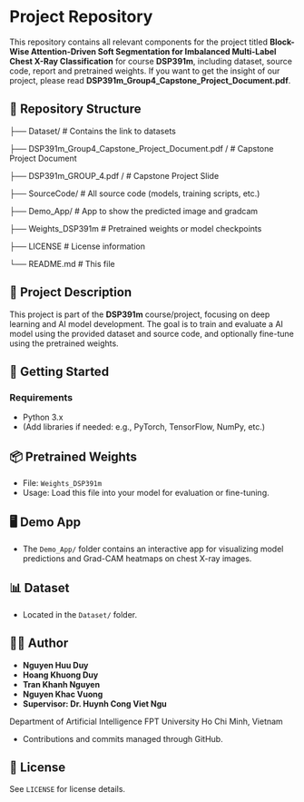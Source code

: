 # Project Repository

This repository contains all relevant components for the project titled **Block-Wise Attention-Driven Soft Segmentation for Imbalanced Multi-Label Chest X-Ray Classification** for course **DSP391m**, including dataset, source code, report and pretrained weights. If you want to get the insight of our project, please read **DSP391m_Group4_Capstone_Project_Document.pdf**. 

## 📁 Repository Structure

├── Dataset/ # Contains the link to datasets

├── DSP391m_Group4_Capstone_Project_Document.pdf / # Capstone Project Document

├── DSP391m_GROUP_4.pdf / # Capstone Project Slide

├── SourceCode/ # All source code (models, training scripts, etc.)

├── Demo_App/ # App to show the predicted image and gradcam

├── Weights_DSP391m # Pretrained weights or model checkpoints

├── LICENSE # License information

└── README.md # This file

## 🧠 Project Description

This project is part of the **DSP391m** course/project, focusing on deep learning and AI model development. The goal is to train and evaluate a AI model using the provided dataset and source code, and optionally fine-tune using the pretrained weights.

## 🚀 Getting Started

### Requirements
- Python 3.x
- (Add libraries if needed: e.g., PyTorch, TensorFlow, NumPy, etc.)

## 📦 Pretrained Weights

- File: `Weights_DSP391m`
- Usage: Load this file into your model for evaluation or fine-tuning.

## 🖥️ Demo App

- The `Demo_App/` folder contains an interactive app for visualizing model predictions and Grad-CAM heatmaps on chest X-ray images.

## 📊 Dataset

- Located in the `Dataset/` folder.

## 🧑‍💻 Author

- **Nguyen Huu Duy**
- **Hoang Khuong Duy**
- **Tran Khanh Nguyen**
- **Nguyen Khac Vuong**
- **Supervisor: Dr. Huynh Cong Viet Ngu**
  
Department of Artificial Intelligence FPT University Ho Chi Minh, Vietnam
- Contributions and commits managed through GitHub.

## 📄 License

See `LICENSE` for license details.
